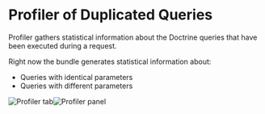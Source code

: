 <a id="dev-entities-profiler-duplicate-queries"></a>

# Profiler of Duplicated Queries

Profiler gathers statistical information about the Doctrine queries that have been executed during a request.

Right now the bundle generates statistical information about:

- Queries with identical parameters
- Queries with different parameters

![Profiler tab](img/backend/entities/profiler_tab.png)![Profiler panel](img/backend/entities/profiler_panel.png)

